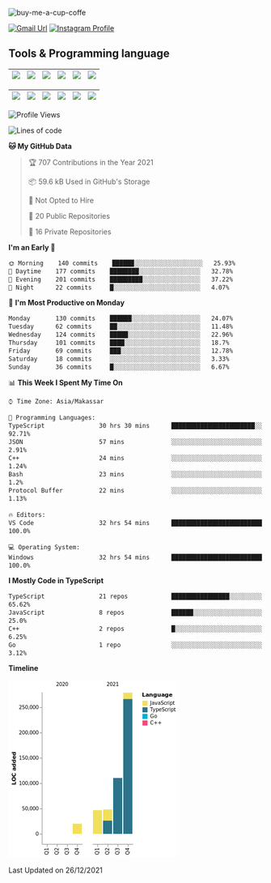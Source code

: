 
![buy-me-a-cup-coffe](https://www.buymeacoffee.com/assets/img/guidelines/download-assets-sm-1.svg)

[![Gmail Url](https://img.shields.io/twitter/url?label=aaulia.raahman@gmail.com&logo=gmail&style=social&url=http%3A%2F%2Fmailto%3Acontact.aaulia.raahman@gmail.com)](mailto:aaulia.raahman@gmail.com) [![Instagram Profile](https://img.shields.io/twitter/url?label=auliyrhman&logo=instagram&style=social&url=https://www.instagram.com/auliyrhman/)](https://www.instagram.com/auliyrhman)

## Tools & Programming language

| [<img src="https://upload.wikimedia.org/wikipedia/commons/4/4c/Typescript_logo_2020.svg" width="50">]() | [<img src="https://cdn.svgporn.com/logos/javascript.svg" width="50">]() | [<img src="https://cdn.svgporn.com/logos/mysql.svg" width="50">]() | <img src="https://cdn.svgporn.com/logos/firebase.svg" width="50"/> | <img src="https://cdn.svgporn.com/logos/mongodb.svg" width="50"/> | <img src="https://cdn.worldvectorlogo.com/logos/c.svg" width="50"/> |
| ------------------------------------------------------------------------------------------------------- | ----------------------------------------------------------------------- | --------------------------------------------------------------------------------------------- | ------------------------------------------------------------------ | ----------------------------------------------------------- | ------------------------------------------------------------------ |

| [<img src="https://www.svgrepo.com/show/306460/nestjs.svg" width="50">]() | [<img src="https://camo.githubusercontent.com/8ac3f7b51de4853384673841868d1c6eb9de77c3b44a891dc53ff9ec27457d3f/68747470733a2f2f636e63662d6272616e64696e672e6e65746c6966792e6170702f696d672f70726f6a656374732f677270632f686f72697a6f6e74616c2f636f6c6f722f677270632d686f72697a6f6e74616c2d636f6c6f722e737667" width="50">]() | [<img src="https://upload.wikimedia.org/wikipedia/commons/8/8e/Nextjs-logo.svg" width="50">]() | [<img src="https://upload.wikimedia.org/wikipedia/commons/a/a7/React-icon.svg" width="50">]() |  [<img src="https://upload.wikimedia.org/wikipedia/commons/d/d9/Node.js_logo.svg" width="50">]() | [<img src="https://cdn.svgporn.com/logos/express.svg" width="50">]() |
| ---------------------------------------------------------------------------------------------- | --------------------------------------------------------------------------------------------------------------------------------------------------------------------------------------------------------------------------------------------------------------------------------------------------------------------------- | ------------------------------------------------------------------------- | ------------------------------------------------------------------- | ------------------------------------------------------------------- | ------------------------------------------------------------------- |


<!--
**aulyarahman/aulyarahman** is a ✨ _special_ ✨ repository because its `README.md` (this file) appears on your GitHub profile.

Here are some ideas to get you started:

- 🔭 I’m currently working on ...
- 🌱 I’m currently learning ...
- 👯 I’m looking to collaborate on ...
- 🤔 I’m looking for help with ...
- 💬 Ask me about ...
- 📫 How to reach me: ...
- 😄 Pronouns: ...
- ⚡ Fun fact: ...
-->

<!--START_SECTION:waka-->
![Profile Views](http://img.shields.io/badge/Profile%20Views-0-blue)

![Lines of code](https://img.shields.io/badge/From%20Hello%20World%20I%27ve%20Written-505%20Thousand%20lines%20of%20code-blue)

**🐱 My GitHub Data** 

> 🏆 707 Contributions in the Year 2021
 > 
> 📦 59.6 kB Used in GitHub's Storage 
 > 
> 🚫 Not Opted to Hire
 > 
> 📜 20 Public Repositories 
 > 
> 🔑 16 Private Repositories  
 > 
**I'm an Early 🐤** 

```text
🌞 Morning    140 commits    ██████░░░░░░░░░░░░░░░░░░░   25.93% 
🌆 Daytime    177 commits    ████████░░░░░░░░░░░░░░░░░   32.78% 
🌃 Evening    201 commits    █████████░░░░░░░░░░░░░░░░   37.22% 
🌙 Night      22 commits     █░░░░░░░░░░░░░░░░░░░░░░░░   4.07%

```
📅 **I'm Most Productive on Monday** 

```text
Monday       130 commits    ██████░░░░░░░░░░░░░░░░░░░   24.07% 
Tuesday      62 commits     ██░░░░░░░░░░░░░░░░░░░░░░░   11.48% 
Wednesday    124 commits    █████░░░░░░░░░░░░░░░░░░░░   22.96% 
Thursday     101 commits    ████░░░░░░░░░░░░░░░░░░░░░   18.7% 
Friday       69 commits     ███░░░░░░░░░░░░░░░░░░░░░░   12.78% 
Saturday     18 commits     ░░░░░░░░░░░░░░░░░░░░░░░░░   3.33% 
Sunday       36 commits     █░░░░░░░░░░░░░░░░░░░░░░░░   6.67%

```


📊 **This Week I Spent My Time On** 

```text
⌚︎ Time Zone: Asia/Makassar

💬 Programming Languages: 
TypeScript               30 hrs 30 mins      ███████████████████████░░   92.71% 
JSON                     57 mins             ░░░░░░░░░░░░░░░░░░░░░░░░░   2.91% 
C++                      24 mins             ░░░░░░░░░░░░░░░░░░░░░░░░░   1.24% 
Bash                     23 mins             ░░░░░░░░░░░░░░░░░░░░░░░░░   1.2% 
Protocol Buffer          22 mins             ░░░░░░░░░░░░░░░░░░░░░░░░░   1.13%

🔥 Editors: 
VS Code                  32 hrs 54 mins      █████████████████████████   100.0%

💻 Operating System: 
Windows                  32 hrs 54 mins      █████████████████████████   100.0%

```

**I Mostly Code in TypeScript** 

```text
TypeScript               21 repos            ████████████████░░░░░░░░░   65.62% 
JavaScript               8 repos             ██████░░░░░░░░░░░░░░░░░░░   25.0% 
C++                      2 repos             █░░░░░░░░░░░░░░░░░░░░░░░░   6.25% 
Go                       1 repo              ░░░░░░░░░░░░░░░░░░░░░░░░░   3.12%

```


**Timeline**

![Chart not found](https://raw.githubusercontent.com/aulyarahman/aulyarahman/main/charts/bar_graph.png) 


 Last Updated on 26/12/2021
<!--END_SECTION:waka-->
